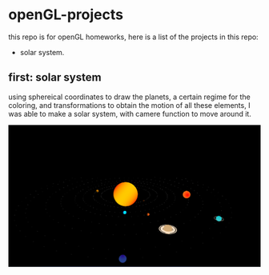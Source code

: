 # openGL-projects
this repo is for openGL homeworks, here is a list of the projects in this repo:
* solar system.

## first: solar system
using sphereical coordinates to draw the planets, a certain regime for the coloring, and transformations to obtain the motion of all these elements, I was able to make a solar system, with camere function to move around it.

![solar system image](https://raw.githubusercontent.com/MhdYa9/openGL-projects/main/solar%20system.png)

